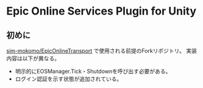 # Epic Online Services Plugin for Unity

## 初めに

[sim-mokomo/EpicOnlineTransport](https://github.com/sim-mokomo/EpicOnlineTransport) で使用される前提のForkリポジトリ。
実装内容は以下が異なる。

- 明示的にEOSManager.Tick・Shutdownを呼び出す必要がある。
- ログイン認証を示す状態が追加されている。
